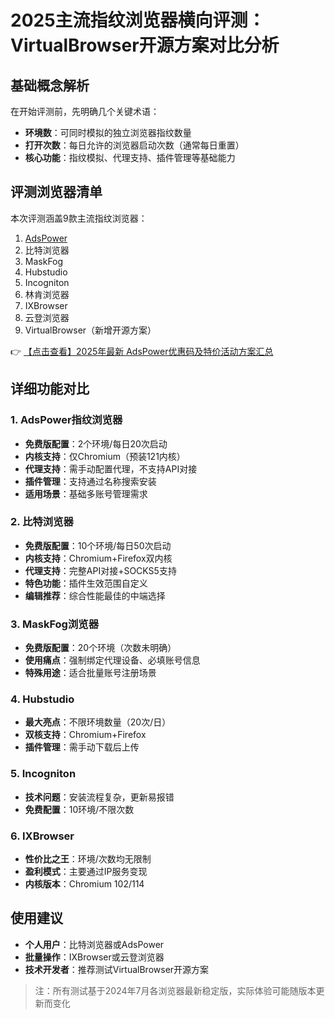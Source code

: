 # 2025主流指纹浏览器横向评测：VirtualBrowser开源方案对比分析

## 基础概念解析
在开始评测前，先明确几个关键术语：
- **环境数**：可同时模拟的独立浏览器指纹数量
- **打开次数**：每日允许的浏览器启动次数（通常每日重置）
- **核心功能**：指纹模拟、代理支持、插件管理等基础能力

## 评测浏览器清单
本次评测涵盖9款主流指纹浏览器：

1. [AdsPower](https://bit.ly/adspower_free)
2. 比特浏览器
3. MaskFog
4. Hubstudio
5. Incogniton
6. 林肯浏览器
7. IXBrowser
8. 云登浏览器
9. VirtualBrowser（新增开源方案）

👉 [【点击查看】2025年最新 AdsPower优惠码及特价活动方案汇总](https://bit.ly/adspower_free)

## 详细功能对比

### 1. AdsPower指纹浏览器
- **免费版配置**：2个环境/每日20次启动
- **内核支持**：仅Chromium（预装121内核）
- **代理支持**：需手动配置代理，不支持API对接
- **插件管理**：支持通过名称搜索安装
- **适用场景**：基础多账号管理需求

### 2. 比特浏览器
- **免费版配置**：10个环境/每日50次启动
- **内核支持**：Chromium+Firefox双内核
- **代理支持**：完整API对接+SOCKS5支持
- **特色功能**：插件生效范围自定义
- **编辑推荐**：综合性能最佳的中端选择

### 3. MaskFog浏览器
- **免费版配置**：20个环境（次数未明确）
- **使用痛点**：强制绑定代理设备、必填账号信息
- **特殊用途**：适合批量账号注册场景

### 4. Hubstudio
- **最大亮点**：不限环境数量（20次/日）
- **双核支持**：Chromium+Firefox
- **插件管理**：需手动下载后上传

### 5. Incogniton
- **技术问题**：安装流程复杂，更新易报错
- **免费配置**：10环境/不限次数

### 6. IXBrowser
- **性价比之王**：环境/次数均无限制
- **盈利模式**：主要通过IP服务变现
- **内核版本**：Chromium 102/114

## 使用建议
- **个人用户**：比特浏览器或AdsPower
- **批量操作**：IXBrowser或云登浏览器
- **技术开发者**：推荐测试VirtualBrowser开源方案

> 注：所有测试基于2024年7月各浏览器最新稳定版，实际体验可能随版本更新而变化